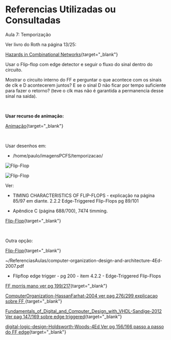 
# Referencias Utilizadas ou Consultadas

Aula 7: Temporização


<!--
================================================================================
Anotações: apagar antes de liberar a página.
================================================================================
-->

Ver livro do Roth na página 13/25:

[Hazards in Combinational Networks](/home/paulo/000aaa-Insper/01-ReferenciasAulas/Digital_Systems_Design_Using_VHDL-CharlesRoth-indice-1998.pdf){target="_blank"}

Usar o Flip-flop com edge detector e seguir o fluxo do sinal dentro do circuito.


Mostrar o circuito interno do FF e perguntar o que acontece com os sinais de clk e D acontecerem juntos?
E se o sinal D não ficar por tempo suficiente para fazer o retorno? (teve o clk mas não é garantida a permanencia desse sinal na saida).

<br>

**Usar recurso de animação:**

[Animação](/home/paulo/000aaa-Insper/05-ComponentesInterativos/sequentiallogic/shiftRegister.html){target="_blank"}

<br>

Usar desenhos em:

-   /home/paulo/imagensPCFS/temporizacao/

![Flip-Flop](/home/paulo/imagensPCFS/temporizacao/Flip-flop_Timing-CLK-D-1A.svg#p30 "Tipo D")

![Flip-Flop](/home/paulo/imagensPCFS/temporizacao/Flip-flop_Timing-CLK-D-1B.svg#p30 "Tipo D")

Ver:

-   TIMING CHARACTERISTICS OF FLIP-FLOPS - explicação na página 85/97 em diante. 2.2.2  Edge-Triggered Flip-Flops pg 89/101

-   Apêndice C (página 688/700), 7474 timming.

[Flip-Flop](/home/paulo/000aaa-Insper/01-ReferenciasAulas/computer-design-and-architecture-Sajjan_Shiva-3Ed-2000.pdf ){target="_blank"}

<br>

Outra opção:

[Flip-Flop](/home/paulo/dados/000aaa-Insper/01-ReferenciasAulas/computer-organization-design-and-architecture-4Ed-2007.pdf  "Livro"){target="_blank"}









~/ReferenciasAulas/computer-organization-design-and-architecture-4Ed-2007.pdf

-   Flipflop edge trigger - pg 200 - item 4.2.2 - Edge-Triggered Flip-Flops


[FF morris mano ver pg 199/217](/home/paulo/000aaa-Insper/01-ReferenciasAulas/Digital-Design-MorrisMano-Ciletti-5Ed-2013.pdf "FF"){target="_blank"}

[ComputerOrganization-HassanFarhat-2004  ver pag 276/299 explicacao sobre FF ](/home/paulo/000aaa-Insper/01-ReferenciasAulas/DigitalDesign&ComputerOrganization-HassanFarhat-2004.pdf ""){target="_blank"}

[Fundamentals_of_Digital_and_Computer_Design_with_VHDL-Sandige-2012  Ver pag 147/169 sobre edge triggered](/home/paulo/000aaa-Insper/01-ReferenciasAulas/Fundamentals_of_Digital_and_Computer_Design_with_VHDL-Sandige-2012.pdf){target="_blank"}

[digital-logic-design-Holdsworth-Woods-4Ed    Ver pg 156/166 passo a passo do FF  edge](/home/paulo/dados/LivrosVerificar/Novos/EletronicaDigitalDesign/digital-logic-design-Holdsworth-Woods-4Ed-.pdf){target="_blank"}
